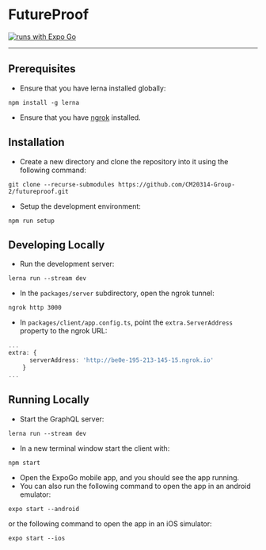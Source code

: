 # FutureProof
[![runs with Expo Go](https://img.shields.io/badge/Runs%20with%20Expo%20Go-4630EB.svg?style=flat-square&logo=EXPO&labelColor=f3f3f3&logoColor=000)](https://expo.dev/client)

---

## Prerequisites
- Ensure that you have lerna installed globally:
```
npm install -g lerna
```
- Ensure that you have [ngrok](https://ngrok.com/) installed.

## Installation
- Create a new directory and clone the repository into it using the following command:
```
git clone --recurse-submodules https://github.com/CM20314-Group-2/futureproof.git
```
- Setup the development environment:
```
npm run setup
```

## Developing Locally
- Run the development server:
```
lerna run --stream dev
```
- In the `packages/server` subdirectory, open the ngrok tunnel:
```
ngrok http 3000
```
- In `packages/client/app.config.ts`, point the `extra.ServerAddress` property to the ngrok URL:
```typescript
...
extra: {
      serverAddress: 'http://be0e-195-213-145-15.ngrok.io'
    }
...
```

## Running Locally
- Start the GraphQL server:
```
lerna run --stream dev
```
- In a new terminal window start the client with:
```
npm start
```
- Open the ExpoGo mobile app, and you should see the app running.
- You can also run the following command to open the app in an android emulator:
```
expo start --android
```
or the following command to open the app in an iOS simulator:
```
expo start --ios
```
